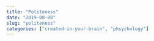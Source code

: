 ```yaml
---
title: "Politeness"
date: "2019-08-08"
slug: "politeness"
categories: ["created-in-your-brain", "phsychology"]
---
```



